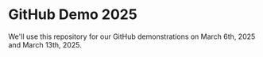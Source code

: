 # GitHub Demo 2025
We'll use this repository for our GitHub demonstrations on March 6th, 2025 and March 13th, 2025.
